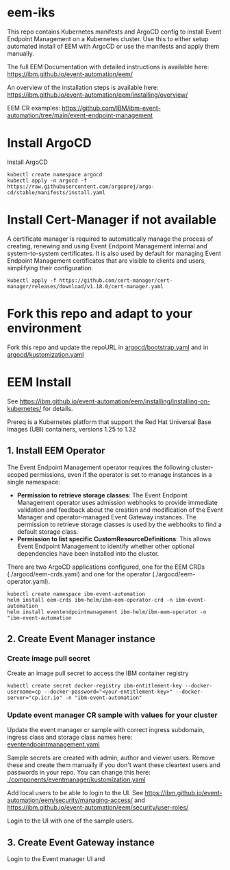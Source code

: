 # eem-iks

This repo contains Kubernetes manifests and ArgoCD config to install Event Endpoint Management on a Kubernetes cluster. Use this to either setup automated install of EEM with ArgoCD or use the manifests and apply them manually.

The full EEM Documentation with detailed instructions is available here: https://ibm.github.io/event-automation/eem/

An overview of the installation steps is available here: https://ibm.github.io/event-automation/eem/installing/overview/

EEM CR examples: https://github.com/IBM/ibm-event-automation/tree/main/event-endpoint-management

# Install ArgoCD

Install ArgoCD

```
kubectl create namespace argocd
kubectl apply -n argocd -f https://raw.githubusercontent.com/argoproj/argo-cd/stable/manifests/install.yaml
```

# Install Cert-Manager if not available

A certificate manager is required to automatically manage the process of creating, renewing and using Event Endpoint Management internal and system-to-system certificates. It is also used by default for managing Event Endpoint Management certificates that are visible to clients and users, simplifying their configuration.

`kubectl apply -f https://github.com/cert-manager/cert-manager/releases/download/v1.18.0/cert-manager.yaml`


# Fork this repo and adapt to your environment

Fork this repo and update the repoURL in [argocd/bootstrap.yaml](./argocd/bootstrap.yaml) and in [argocd/kustomization.yaml](./argocd/kustomization.yaml)

# EEM Install

See https://ibm.github.io/event-automation/eem/installing/installing-on-kubernetes/ for details.

Prereq is a Kubernetes platform that support the Red Hat Universal Base Images (UBI) containers, versions 1.25 to 1.32

## 1. Install EEM Operator

The Event Endpoint Management operator requires the following cluster-scoped permissions, even if the operator is set to manage instances in a single namespace:

- **Permission to retrieve storage classes**: The Event Endpoint Management operator uses admission webhooks to provide immediate validation and feedback about the creation and modification of the Event Manager and operator-managed Event Gateway instances. The permission to retrieve storage classes is used by the webhooks to find a default storage class.
- **Permission to list specific CustomResourceDefinitions**: This allows Event Endpoint Management to identify whether other optional dependencies have been installed into the cluster.

There are two ArgoCD applications configured, one for the EEM CRDs (./argocd/eem-crds.yaml) and one for the operator (./argocd/eem-operator.yaml). 

```helm repo add ibm-helm https://raw.githubusercontent.com/IBM/charts/master/repo/ibm-helm
kubectl create namespace ibm-event-automation
helm install eem-crds ibm-helm/ibm-eem-operator-crd -n ibm-event-automation
helm install eventendpointmanagement ibm-helm/ibm-eem-operator -n "ibm-event-automation
```

## 2. Create Event Manager instance

### Create image pull secret

Create an image pull secret to access the IBM container registry

`kubectl create secret docker-registry ibm-entitlement-key --docker-username=cp --docker-password="<your-entitlement-key>" --docker-server="cp.icr.io" -n "ibm-event-automation"`

### Update event manager CR sample with values for your cluster

Update the event manager cr sample with correct ingress subdomain, ingress class and storage class names here: [eventendpointmanagement.yaml](./components/eventmanager/eventendpointmanagement.yaml)

Sample secrets are created with admin, author and viewer users. Remove these and create them manually if you don't want these cleartext users and passwords in your repo. You can change this here: [./components/eventmanager/kustomization.yaml](./components/eventmanager/kustomization.yaml)

Add local users to be able to login to the UI. See https://ibm.github.io/event-automation/eem/security/managing-access/ and https://ibm.github.io/event-automation/eem/security/user-roles/

Login to the UI with one of the sample users.

## 3. Create Event Gateway instance

Login to the Event manager UI and 

